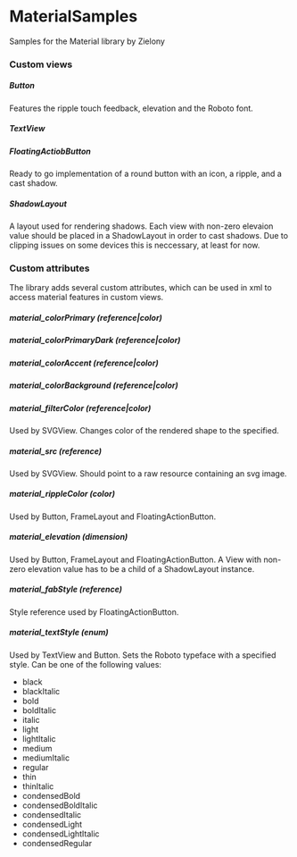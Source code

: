 MaterialSamples
===============

Samples for the Material library by Zielony

### Custom views

##### Button
Features the ripple touch feedback, elevation and the Roboto font.

##### TextView

##### FloatingActiobButton
Ready to go implementation of a round button with an icon, a ripple, and a cast shadow.

##### ShadowLayout
A layout used for rendering shadows. Each view with non-zero elevaion value should be placed in a ShadowLayout in order to cast shadows. Due to clipping issues on some devices this is neccessary, at least for now.

### Custom attributes

The library adds several custom attributes, which can be used in xml to access material features in custom views.

##### material_colorPrimary (reference|color)
##### material_colorPrimaryDark (reference|color)
##### material_colorAccent (reference|color)
##### material_colorBackground (reference|color)

##### material_filterColor (reference|color)
Used by SVGView. Changes color of the rendered shape to the specified.

##### material_src (reference)
Used by SVGView. Should point to a raw resource containing an svg image.

##### material_rippleColor (color)
Used by Button, FrameLayout and FloatingActionButton.

##### material_elevation (dimension)
Used by Button, FrameLayout and FloatingActionButton. A View with non-zero elevation value has to be a child of a ShadowLayout instance.

##### material_fabStyle (reference)
Style reference used by FloatingActionButton.

##### material_textStyle (enum)
Used by TextView and Button. Sets the Roboto typeface with a specified style. Can be one of the following values:
 - black
 - blackItalic
 - bold
 - boldItalic
 - italic
 - light
 - lightItalic
 - medium
 - mediumItalic
 - regular
 - thin
 - thinItalic
 - condensedBold
 - condensedBoldItalic
 - condensedItalic
 - condensedLight
 - condensedLightItalic
 - condensedRegular
